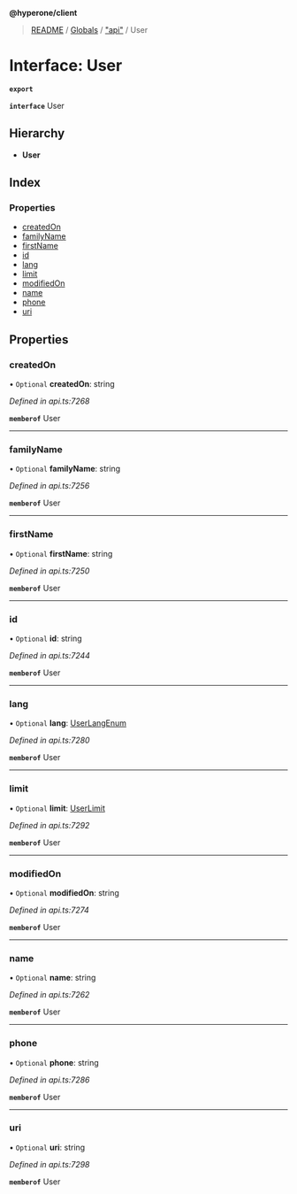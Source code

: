 **@hyperone/client**

> [README](../README.md) / [Globals](../globals.md) / ["api"](../modules/_api_.md) / User

# Interface: User

**`export`** 

**`interface`** User

## Hierarchy

* **User**

## Index

### Properties

* [createdOn](_api_.user.md#createdon)
* [familyName](_api_.user.md#familyname)
* [firstName](_api_.user.md#firstname)
* [id](_api_.user.md#id)
* [lang](_api_.user.md#lang)
* [limit](_api_.user.md#limit)
* [modifiedOn](_api_.user.md#modifiedon)
* [name](_api_.user.md#name)
* [phone](_api_.user.md#phone)
* [uri](_api_.user.md#uri)

## Properties

### createdOn

• `Optional` **createdOn**: string

*Defined in api.ts:7268*

**`memberof`** User

___

### familyName

• `Optional` **familyName**: string

*Defined in api.ts:7256*

**`memberof`** User

___

### firstName

• `Optional` **firstName**: string

*Defined in api.ts:7250*

**`memberof`** User

___

### id

• `Optional` **id**: string

*Defined in api.ts:7244*

**`memberof`** User

___

### lang

• `Optional` **lang**: [UserLangEnum](../enums/_api_.userlangenum.md)

*Defined in api.ts:7280*

**`memberof`** User

___

### limit

• `Optional` **limit**: [UserLimit](_api_.userlimit.md)

*Defined in api.ts:7292*

**`memberof`** User

___

### modifiedOn

• `Optional` **modifiedOn**: string

*Defined in api.ts:7274*

**`memberof`** User

___

### name

• `Optional` **name**: string

*Defined in api.ts:7262*

**`memberof`** User

___

### phone

• `Optional` **phone**: string

*Defined in api.ts:7286*

**`memberof`** User

___

### uri

• `Optional` **uri**: string

*Defined in api.ts:7298*

**`memberof`** User
